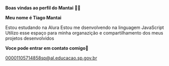 **Boas vindas ao perfil do Mantai** 💙💙


**Meu nome é Tiago Mantai**

Estou estudando na Alura
Estou me dsenvolvendo na linguagem JavaScript
Utilizo esse espaço para minha organazição e compartilhamento dos meus projetos desenvolvidos


**Voce pode entrar em contato comigo📧**


00001105714858sp@al.educacao.sp.gov.br

